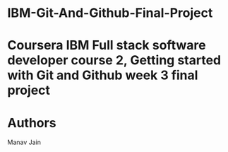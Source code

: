 # IBM-Git-And-Github-Final-Project

# Coursera IBM Full stack software developer course 2, Getting started with Git and Github week 3 final project
# Authors
Manav Jain
